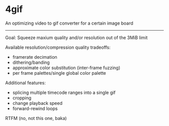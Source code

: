 # 4gif

An optimizing video to gif converter for a certain image board

---

Goal: Squeeze maxium quality and/or resolution out of the 3MiB limit

Available resolution/compression quality tradeoffs:

* framerate decimation
* dithering/banding
* approximate color substitution (inter-frame fuzzing)
* per frame palettes/single global color palette

Additional features:

* splicing multiple timecode ranges into a single gif
* cropping
* change playback speed
* forward-rewind loops

RTFM (no, not this one, baka)